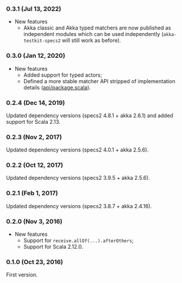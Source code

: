### 0.3.1 (Jul 13, 2022)

- New features
  - Akka classic and Akka typed matchers are now published as independent modules which can be used independently (`akka-testkit-specs2` will still work as before).

### 0.3.0 (Jan 12, 2020)

- New features
  - Added support for typed actors;
  - Defined a more stable matcher API stripped of implementation details ([api/package.scala](https://github.com/ruippeixotog/akka-testkit-specs2/blob/a238b863e081d3b37b13c711c0680c1b65754127/src/main/scala/net/ruippeixotog/akka/testkit/specs2/api/package.scala)).

### 0.2.4 (Dec 14, 2019)

Updated dependency versions (specs2 4.8.1 + akka 2.6.1) and added support for Scala 2.13.

### 0.2.3 (Nov 2, 2017)

Updated dependency versions (specs2 4.0.1 + akka 2.5.6).

### 0.2.2 (Oct 12, 2017)

Updated dependency versions (specs2 3.9.5 + akka 2.5.6).

### 0.2.1 (Feb 1, 2017)

Updated dependency versions (specs2 3.8.7 + akka 2.4.16).

### 0.2.0 (Nov 3, 2016)

- New features
  - Support for `receive.allOf(...).afterOthers`;
  - Support for Scala 2.12.0.

### 0.1.0 (Oct 23, 2016)

First version.
